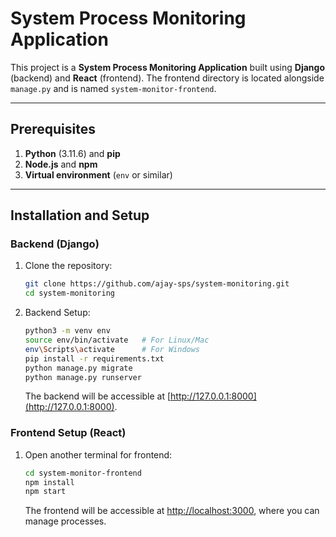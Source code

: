 # System Process Monitoring Application

This project is a **System Process Monitoring Application** built using **Django** (backend) and **React** (frontend). The frontend directory is located alongside `manage.py` and is named `system-monitor-frontend`.

---

## Prerequisites

1. **Python** (3.11.6) and **pip**
2. **Node.js** and **npm**
3. **Virtual environment** (`env` or similar)

---

## Installation and Setup

### Backend (Django)

1. Clone the repository:
    ```bash
    git clone https://github.com/ajay-sps/system-monitoring.git
    cd system-monitoring
    ```

2. Backend Setup:
    ```bash
    python3 -m venv env
    source env/bin/activate   # For Linux/Mac
    env\Scripts\activate      # For Windows
    pip install -r requirements.txt
    python manage.py migrate
    python manage.py runserver
    ```

    The backend will be accessible at [http://127.0.0.1:8000](http://127.0.0.1:8000).

### Frontend Setup (React)

1. Open another terminal for frontend:
    ```bash
    cd system-monitor-frontend
    npm install
    npm start
    ```

    The frontend will be accessible at [http://localhost:3000](http://localhost:3000), where you can manage processes.
